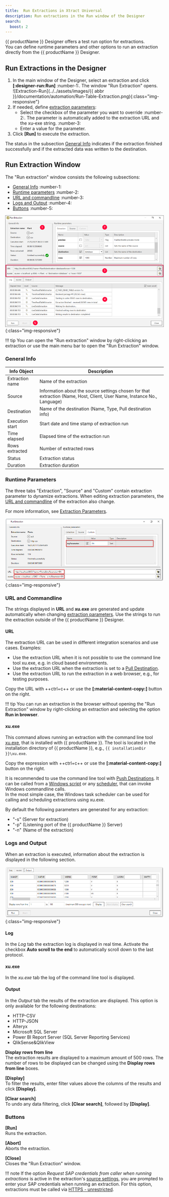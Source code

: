 ```yaml
---
title:  Run Extractions in Xtract Universal
description: Run extractions in the Run window of the Designer
search:
  boost: 2 
---
```


{{ productName }} Designer offers a test run option for extractions.<br> 
You can define runtime parameters and other options to run an extraction directly from the {{ productName }} Designer.

## Run Extractions in the Designer

1. In the main window of the Designer, select an extraction and click **[:designer-run:Run]** :number-1:. The window "Run Extraction" opens.<br>
![Extraction-Run](../../assets/images/{{ abbr }}/documentation/automation/Run-Table-Extraction.png){:class="img-responsive"}
2. If needed, define [extraction parameters](../parameters/extraction-parameters.md):
	- Select the checkbox of the parameter you want to override :number-2:. The parameter is automatically added to the extraction URL and the xu-exe string. :number-3:
	- Enter a value for the parameter.
3. Click **[Run]** to execute the extraction. 

The status in the subsection [General Info](#general-info) indicates if the extraction finished successfully and if the extracted data was written to the destination.

## Run Extraction Window

The "Run extraction" window consists the following subsections:
- [General Info](#general-info) :number-1:
- [Runtime parameters](#runtime-parameters) :number-2:
- [URL and commandline](#url-and-commandline) :number-3:
- [Logs and Output](#logs-and-output) :number-4:
- [Buttons](#buttons) :number-5:  

![Run-Table-Extraction](../../assets/images/xu/documentation/automation/xu_run_extraction_dialogue.png){:class="img-responsive"}

!!! tip
	You can open the "Run extraction" window by right-clicking an extraction or use the main menu bar to open the "Run Extraction" window.

### General Info

| Info Object | Description
| ------------ | ------------ |
| Extraction name  | Name of the extraction |
| Source | Information about the source settings chosen for that extraction (Name, Host, Client, User Name, Instance No., Language) |
| Destination | Name of the destination (Name, Type, Pull destination info)|
| Execution start | Start date and time stamp of extraction run |
| Time elapsed | Elapsed time of the extraction run |
| Rows extracted| Number of extracted rows |
| Status | Extraction status |
| Duration | Extraction duration |

### Runtime Parameters

The three tabs "Extraction", "Source" and "Custom" contain extraction parameter to dynamize extractions.
When editing extraction parameters, the [URL and commandline](#url-and-commandline) of the extraction also change.

For more information, see [Extraction Parameters](../parameters/extraction-parameters.md).

![Custom parameters](../../assets/images/xu/documentation/automation/xu_run_extraction_param_cust.png){:class="img-responsive"}

### URL and Commandline
The strings displayed in **URL** and **xu.exe** are generated and update automatically when changing [extraction parameters](../parameters/extraction-parameters.md).
Use the strings to run the extraction outside of the {{ productName }} Designer.

#### URL
The extraction URL can be used in different integration scenarios and use cases. Examples: 
- Use the extraction URL when it is not possible to use the command line tool xu.exe, e.g. in cloud based environments.
- Use the extraction URL when the extraction is set to a [Pull Destination](../destinations/index.md).
- Use the extraction URL to run the extraction in a web browser, e.g., for testing purposes. 

Copy the URL with ++ctrl+c++ or use the **[:material-content-copy:]** button on the right.
	
!!! tip 
	You can run an extraction in the browser without opening the "Run Extraction" window by right-clicking an extraction and selecting the option **Run in browser**.
	
#### xu.exe 
This command allows running an extraction with the command line tool [xu.exe](call-via-commandline.md), that is installed with {{ productName }}.
The tool is located in the installation directory of {{ productName }}, e.g., `{{ installationDir }}\xu.exe`.

Copy the expression with ++ctrl+c++ or use the **[:material-content-copy:]** button on the right. 

It is recommended to use the command line tool with [Push Destinations](../destinations/index.md).
It can be called from a [Windows script](../../knowledge-base/call-extraction-via-script.md) or any [scheduler](call-via-scheduler.md), that can invoke Windows commandline calls. <br>
In the most simple case, the Windows task scheduler can be used for calling and scheduling extractions using xu.exe. 

By default the following parameters are generated for any extraction:
- "-s" (Server for extraction)
- "-p" (Listening port of the {{ productName }} Server)
- "-n" (Name of the extraction)

### Logs and Output
When an extraction is executed, information about the extraction is displayed in the following section.

![Run-Extraction-Output](../../assets/images/xu/documentation/automation/xu_run_extraction_output.png){:class="img-responsive"}

#### Log 
In the *Log* tab the extraction log is displayed in real time.
Activate the checkbox **Auto scroll to the end** to automatically scroll down to the last protocol.  

#### xu.exe 
In the *xu.exe* tab the log of the command line tool is displayed. 
 
#### Output 

In the *Output* tab the results of the extraction are displayed.
This option is only available for the following destinations: 
- HTTP-CSV 
- HTTP-JSON 
- Alteryx
- Microsoft SQL Server
- Power BI Report Server (SQL Server Reporting Services) 
- QlikSense&QlikView

**Display rows from line**<br>
The extraction results are displayed to a maximum amount of 500 rows.
The number of rows to be displayed can be changed using the **Display rows from line** boxes.

**[Display]**<br>
To filter the results, enter filter values above the columns of the results and click **[Display]**.

**[Clear search]**<br>
To undo any data filtering, click **[Clear search]**, followed by **[Display]**.

### Buttons

**[Run]**<br>
Runs the extraction.

**[Abort]**<br>
Aborts the extraction.

**[Close]**<br>
Closes the "Run Extraction" window.

!!! note 
	If the option *Request SAP credentials from caller when running extractions* is active in the extraction's [source settings](../sap-connection/settings.md/#authentication), you are prompted to enter your SAP credentials when running an extraction.
	For this option, extractions must be called via [HTTPS - unrestricted](../server/server-settings.md#web-server).